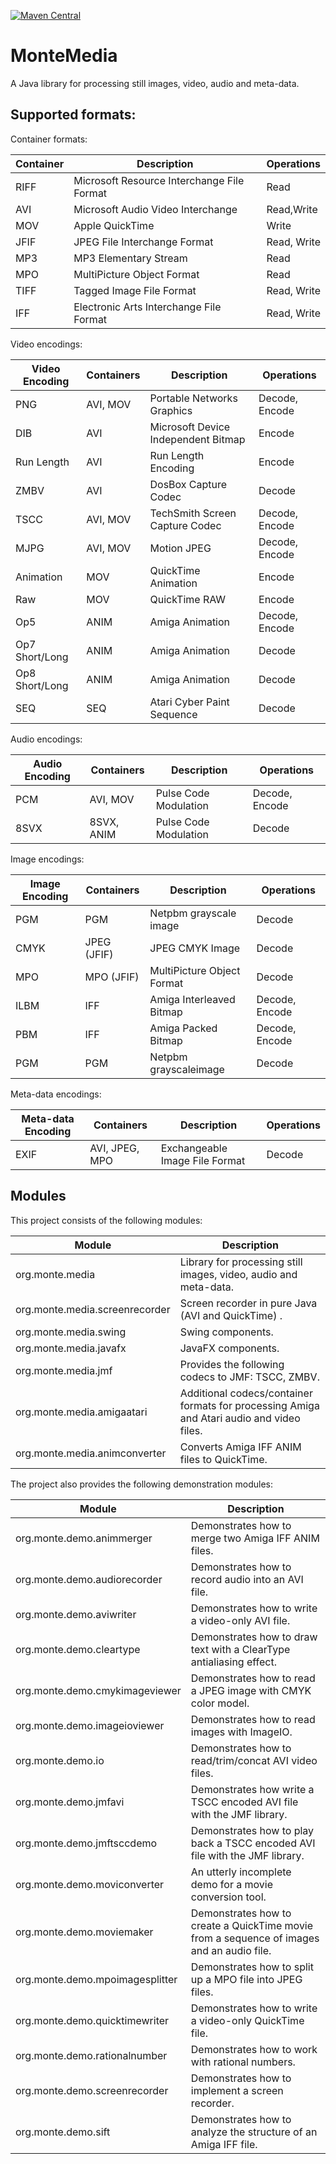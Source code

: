 [![Maven Central](https://maven-badges.herokuapp.com/maven-central/ch.randelshofer/org.monte.media/badge.svg)](https://maven-badges.herokuapp.com/maven-central/ch.randelshofer/org.monte.media)

# MonteMedia

A Java library for processing still images, video, audio and meta-data.

## Supported formats:

Container formats:

| Container | Description                                | Operations  |
|-----------|--------------------------------------------|-------------|
| RIFF      | Microsoft Resource Interchange File Format | Read        |
| AVI       | Microsoft Audio Video Interchange          | Read,Write  |
| MOV       | Apple QuickTime                            | Write       |
| JFIF      | JPEG File Interchange Format               | Read, Write |
| MP3       | MP3 Elementary Stream                      | Read        |
| MPO       | MultiPicture Object Format                 | Read        |
| TIFF      | Tagged Image File Format                   | Read, Write |
| IFF       | Electronic Arts Interchange File Format    | Read, Write |

Video encodings:

| Video Encoding | Containers | Description                         | Operations     |
|----------------|------------|-------------------------------------|----------------|
| PNG            | AVI, MOV   | Portable Networks Graphics          | Decode, Encode |
| DIB            | AVI        | Microsoft Device Independent Bitmap | Encode         |
| Run Length     | AVI        | Run Length Encoding                 | Encode         |
| ZMBV           | AVI        | DosBox Capture Codec                | Decode         |
| TSCC           | AVI, MOV   | TechSmith Screen Capture Codec      | Decode, Encode |
| MJPG           | AVI, MOV   | Motion JPEG                         | Decode, Encode |
| Animation      | MOV        | QuickTime Animation                 | Encode         |
| Raw            | MOV        | QuickTime RAW                       | Encode         |
| Op5            | ANIM       | Amiga Animation                     | Decode, Encode |
| Op7 Short/Long | ANIM       | Amiga Animation                     | Decode         |
| Op8 Short/Long | ANIM       | Amiga Animation                     | Decode         |
| SEQ            | SEQ        | Atari Cyber Paint Sequence          | Decode         |

Audio encodings:

| Audio Encoding | Containers | Description           | Operations     |
|----------------|------------|-----------------------|----------------|
| PCM            | AVI, MOV   | Pulse Code Modulation | Decode, Encode |
| 8SVX           | 8SVX, ANIM | Pulse Code Modulation | Decode         |

Image encodings:

| Image Encoding | Containers  | Description                | Operations     |
|----------------|-------------|----------------------------|----------------|
| PGM            | PGM         | Netpbm grayscale image     | Decode         |
| CMYK           | JPEG (JFIF) | JPEG CMYK Image            | Decode         |
| MPO            | MPO (JFIF)  | MultiPicture Object Format | Decode         |
| ILBM           | IFF         | Amiga Interleaved Bitmap   | Decode, Encode |
| PBM            | IFF         | Amiga Packed Bitmap        | Decode, Encode |
| PGM            | PGM         | Netpbm grayscaleimage      | Decode         |

Meta-data encodings:

| Meta-data Encoding | Containers     | Description                    | Operations |
|--------------------|----------------|--------------------------------|------------|
| EXIF               | AVI, JPEG, MPO | Exchangeable Image File Format | Decode     |

## Modules

This project consists of the following modules:

| Module                         | Description                                                                               |
|--------------------------------|-------------------------------------------------------------------------------------------|
| org.monte.media                | Library for processing still images, video, audio and meta-data.                          |
| org.monte.media.screenrecorder | Screen recorder in pure Java (AVI and QuickTime) .                                        |
| org.monte.media.swing          | Swing components.                                                                         |
| org.monte.media.javafx         | JavaFX components.                                                                        |
| org.monte.media.jmf            | Provides the following codecs to JMF: TSCC, ZMBV.                                         |
| org.monte.media.amigaatari     | Additional codecs/container formats for processing Amiga and Atari audio and video files. |
| org.monte.media.animconverter  | Converts Amiga IFF ANIM files to QuickTime.                                               |

The project also provides the following demonstration modules:

| Module                          | Description                                                                               |
|---------------------------------|-------------------------------------------------------------------------------------------|
| org.monte.demo.animmerger       | Demonstrates how to merge two Amiga IFF ANIM files.                                       |
| org.monte.demo.audiorecorder    | Demonstrates how to record audio into an AVI file.                                        |
| org.monte.demo.aviwriter        | Demonstrates how to write a video-only AVI file.                                          |
| org.monte.demo.cleartype        | Demonstrates how to draw text with a ClearType antialiasing effect.                       |
| org.monte.demo.cmykimageviewer  | Demonstrates how to read a JPEG image with CMYK color model.                              |
| org.monte.demo.imageioviewer    | Demonstrates how to read images with ImageIO.                                             |
| org.monte.demo.io               | Demonstrates how to read/trim/concat AVI video files.                                     |
| org.monte.demo.jmfavi           | Demonstrates how write a TSCC encoded AVI file with the JMF library.                      |
| org.monte.demo.jmftsccdemo      | Demonstrates how to play back a TSCC encoded AVI file with the JMF library.               |
| org.monte.demo.moviconverter    | An utterly incomplete demo for a movie conversion tool.                                   |
| org.monte.demo.moviemaker       | Demonstrates how to create a QuickTime movie from a sequence of images and an audio file. |
| org.monte.demo.mpoimagesplitter | Demonstrates how to split up a MPO file into JPEG files.                                  |
| org.monte.demo.quicktimewriter  | Demonstrates how to write a video-only QuickTime file.                                    |
| org.monte.demo.rationalnumber   | Demonstrates how to work with rational numbers.                                           |
| org.monte.demo.screenrecorder   | Demonstrates how to implement a screen recorder.                                          |
| org.monte.demo.sift             | Demonstrates how to analyze the structure of an Amiga IFF file.                           |
